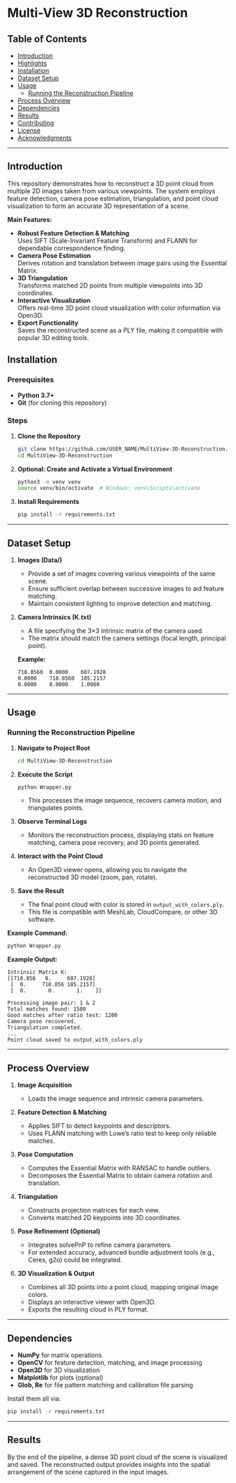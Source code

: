 # Multi-View 3D Reconstruction

## Table of Contents
- [Introduction](#introduction)
- [Highlights](#highlights)
- [Installation](#installation)
- [Dataset Setup](#dataset-setup)
- [Usage](#usage)
  - [Running the Reconstruction Pipeline](#running-the-reconstruction-pipeline)
- [Process Overview](#process-overview)
- [Dependencies](#dependencies)
- [Results](#results)
- [Contributing](#contributing)
- [License](#license)
- [Acknowledgments](#acknowledgments)

---

## Introduction
This repository demonstrates how to reconstruct a 3D point cloud from multiple 2D images taken from various viewpoints. The system employs feature detection, camera pose estimation, triangulation, and point cloud visualization to form an accurate 3D representation of a scene.

**Main Features:**
- **Robust Feature Detection & Matching**  
  Uses SIFT (Scale-Invariant Feature Transform) and FLANN for dependable correspondence finding.
- **Camera Pose Estimation**  
  Derives rotation and translation between image pairs using the Essential Matrix.
- **3D Triangulation**  
  Transforms matched 2D points from multiple viewpoints into 3D coordinates.
- **Interactive Visualization**  
  Offers real-time 3D point cloud visualization with color information via Open3D.
- **Export Functionality**  
  Saves the reconstructed scene as a PLY file, making it compatible with popular 3D editing tools.

## Installation

### Prerequisites
- **Python 3.7+**  
- **Git** (for cloning this repository)

### Steps

1. **Clone the Repository**  
   ```bash
   git clone https://github.com/USER_NAME/MultiView-3D-Reconstruction.git
   cd MultiView-3D-Reconstruction
   ```

2. **Optional: Create and Activate a Virtual Environment**  
   ```bash
   python3 -m venv venv
   source venv/bin/activate  # Windows: venv\Scripts\activate
   ```

3. **Install Requirements**  
   ```bash
   pip install -r requirements.txt
   ```

---

## Dataset Setup
1. **Images (Data/)**  
   - Provide a set of images covering various viewpoints of the same scene.  
   - Ensure sufficient overlap between successive images to aid feature matching.  
   - Maintain consistent lighting to improve detection and matching.

2. **Camera Intrinsics (K.txt)**  
   - A file specifying the 3×3 intrinsic matrix of the camera used.  
   - The matrix should match the camera settings (focal length, principal point).

   **Example:**
   ```
   718.8560  0.0000    607.1928
   0.0000    718.8560  185.2157
   0.0000    0.0000    1.0000
   ```

---

## Usage

### Running the Reconstruction Pipeline
1. **Navigate to Project Root**  
   ```bash
   cd MultiView-3D-Reconstruction
   ```

2. **Execute the Script**  
   ```bash
   python Wrapper.py
   ```
   - This processes the image sequence, recovers camera motion, and triangulates points.

3. **Observe Terminal Logs**  
   - Monitors the reconstruction process, displaying stats on feature matching, camera pose recovery, and 3D points generated.

4. **Interact with the Point Cloud**  
   - An Open3D viewer opens, allowing you to navigate the reconstructed 3D model (zoom, pan, rotate).

5. **Save the Result**  
   - The final point cloud with color is stored in `output_with_colors.ply`.  
   - This file is compatible with MeshLab, CloudCompare, or other 3D software.

**Example Command:**
```bash
python Wrapper.py
```
**Example Output:**
```
Intrinsic Matrix K:
[[718.856   0.     607.1928]
 [  0.     718.856 185.2157]
 [  0.       0.       1.    ]]

Processing image pair: 1 & 2
Total matches found: 1500
Good matches after ratio test: 1200
Camera pose recovered.
Triangulation completed.
...
Point cloud saved to output_with_colors.ply
```

---

## Process Overview
1. **Image Acquisition**  
   - Loads the image sequence and intrinsic camera parameters.  

2. **Feature Detection & Matching**  
   - Applies SIFT to detect keypoints and descriptors.  
   - Uses FLANN matching with Lowe’s ratio test to keep only reliable matches.

3. **Pose Computation**  
   - Computes the Essential Matrix with RANSAC to handle outliers.  
   - Decomposes the Essential Matrix to obtain camera rotation and translation.

4. **Triangulation**  
   - Constructs projection matrices for each view.  
   - Converts matched 2D keypoints into 3D coordinates.

5. **Pose Refinement (Optional)**  
   - Integrates solvePnP to refine camera parameters.  
   - For extended accuracy, advanced bundle adjustment tools (e.g., Ceres, g2o) could be integrated.

6. **3D Visualization & Output**  
   - Combines all 3D points into a point cloud, mapping original image colors.  
   - Displays an interactive viewer with Open3D.  
   - Exports the resulting cloud in PLY format.

---

## Dependencies
- **NumPy** for matrix operations  
- **OpenCV** for feature detection, matching, and image processing  
- **Open3D** for 3D visualization  
- **Matplotlib** for plots (optional)  
- **Glob, Re** for file pattern matching and calibration file parsing  

Install them all via:
```bash
pip install -r requirements.txt
```

---

## Results
By the end of the pipeline, a dense 3D point cloud of the scene is visualized and saved. The reconstructed output provides insights into the spatial arrangement of the scene captured in the input images.
